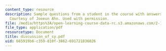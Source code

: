 ```yaml
---
content_type: resource
description: Sample questions from a student in the course with answers from the professor.
  Courtesy of Jooeun Ahn. Used with permission.
file: /media/https%3A/open-learning-course-data-rc.s3.amazonaws.com/2-141-modeling-and-simulation-of-dynamic-systems-fall-2006/665919b6c359810f3862691721836026_discussion_of_sy.pdf
file_type: application/pdf
resourcetype: Document
title: discussion_of_sy.pdf
uid: 665919b6-c359-810f-3862-691721836026
---
```

